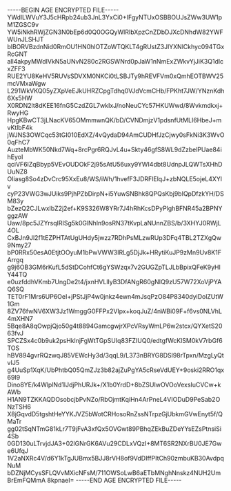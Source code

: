 -----BEGIN AGE ENCRYPTED FILE-----
YWdlLWVuY3J5cHRpb24ub3JnL3YxCi0+IFgyNTUxOSBBOUJsZWw3UW1pM1ZGSC9v
YW5iNkhRWjZGN3N0bEp6d0Q0OGQyWlRIbXpzCnZDbDJXcDNhdW82YWFWUnJLSHJT
blBORVBzdnNid0RmOU1HN0hlOTZoWTQKLT4gRUstZ3JlYXNlCkhyc094TGxRcGNT
all4akpyMWdIVkN5aUNvN280c2RGSWNrd0pJaW1nNmExZWkvYjJiK3Q1dlcxZFF3
RUE2YU8KeHV5RUVsSDVXM0NKCi0tLSBJTy9hREVFVm0xQmhEOTBWV25mcVMxaWgw
L291WkVKQ05yZXpVeEJkUHRZCpgTdhq0VJdVcmCHb/FPKht7JW/YNznKdh6Xs5HW
X0RDN2lt8dKEE16fnG5CzdZGL7wkIxJ/noNeuCYc57HKUWwd/8Wvkmdkxj+RwyHG
HpgKBwCT3jLNacKV65OMmmwnQK/bD/CVNDmjzV1pdsnfUtMLI6HbeJ+mvKtlbF4k
jWJNS3OWCqc53tGI010EdXZ/4vQydaD94AmCUDHfJzCjwy0sFkNi3K3WvO0qFhC7
AuzteMbWK50Nkd7Wq+8rcPgr6RQJvL4u+Skty46gfS8WL9dZzbelPUae84ihEyoI
qciVF6lZqBbyp5VEvOUDOkF2j95sAtU56uxy9YWI4dbt8UdnpJLQWTsXHhDUuNZ8
OIiasg8So4zDvCrc95XxEu8/WS/iWh/1hvefF3JDRFlElqJ+zbNQLE5ojeL4XYlv
cyP23VWG3wJUiks9PjhPZbDirpN+i5YuwSNBhk8QPQsKbj9bIQpDfzkYH/DSM83y
bZezQ2CJLwxIbZ2j2ef+K9S326W8YRr7J4hRhKcsDPyPlghBFNR45a2BPNYggzAW
Uaw/8pc5JZYrsqIRISg5k0GlNhln9osRN37tKvpLaNUnnZBS/b/3XHYJ0RWjL4OL
CxBJn9Jl2f1tEZPHTAtUgUHdy5jwzz7RDhPsMLzwRUp3DFq4TBL2TZXgQw9Nmy27
bP0RRx50esA0EtjtOOyuM1bPwVWW3IRLg5DjJk+HRytiKuJP9zMn9Uv8K1FArrgq
g9j6OB3GM6rKufL5dStDCohfCt6gYSWzqx7v2GUGZpTLJLbBpixQFeK9yHlY44TQ
e0uzfddhVKmb7UngDe2t4/jxnHVLlIyB3DfANgR60gNIQ9zU57W72XoVjPYAQ6SQ
TET0rF1Mrs6UP6OeI+jPStJjP4w0jnkz4ewn4mJsqPzO84P8340dyiDolZUtW1Gm
8ZV76fwNV6XW3Jz1WmggG0FFPx2VIpx+koqJuZ/4nWBi09F+f6vs0NLVhL4mXHN7
5Bqe8A8qOwpjQjo50g4t8894GamcgwjrXPcVRsyWmLP6w2stcx/QYXetS2063fvJ
SPCZSx4c0b9uk2psHklnjFgWtTGpSUIq83FZIUQ0/edtgfWcKlSM0kV7rbGf6TOS
hBV894gvrRQzwqJ85VEWcHy3d/3qqL9/L373nBRYG8DSl98rTpxn/MzgLyQtvIJ5
g4UuSp1XqK/UbPhtbQ05QmZJz3b82ajZuPgYA5cRseVdUEY+9oski2RRO1qx69I9
Dino8YE/k4WlplNd1lJdjPhURJk+/X1b0YrdD+8bZSUIwOVOoVexsIuCVCw+kAWb
H1AN9TZKKAQDOsobcjbPvNZo/RbOjmtKqiHn4ArPneL4VIODuD9PeSab2ONzTSH6
X8jGqvdD5tgshtHeYYKJVZ5bWotCRHosoRnZssNTrpzGjUbkmGVwEnyt5f/QMaTr
gg02tSqNTmG81kLr7T9jFvA3xfQx5OVGwt89PBhqZEkBuZDeYYsEZsPtnsiSi4Sb
0GD130uLTrvjdJA3+02lGNrGK6AVu29CDLxVQzI+8MT6SR2NXrBU0JE7Gwe6UfqJ
1V2aNXRc4V/d6Y1kTgJUBmx5BJJ8rVH8of9VdDIffPItCh90zmbuKB30AvdpqNuM
bDZNjMCysSFLQVvMXicNFsM/711OWSoLwB6aETbMNghNnskz4NUH2UmBrEmFQMmA
8kpnaeI=
-----END AGE ENCRYPTED FILE-----
